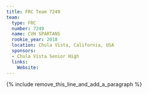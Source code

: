 ```yaml
---
title: FRC Team 7249
team:
  type: FRC
  number: 7249
  name: CVH SPARTANS
  rookie_year: 2018
  location: Chula Vista, California, USA
  sponsors:
  - Chula Vista Senior High
  links:
    Website:
---
```


{% include remove_this_line_and_add_a_paragraph %}